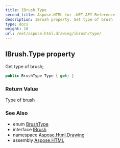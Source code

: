 ```yaml
---
title: IBrush.Type
second_title: Aspose.HTML for .NET API Reference
description: IBrush property. Get type of brush
type: docs
weight: 10
url: /net/aspose.html.drawing/ibrush/type/
---
```

## IBrush.Type property

Get type of brush;

```csharp
public BrushType Type { get; }
```

### Return Value

Type of brush

### See Also

* enum [BrushType](../../brushtype/)
* interface [IBrush](../)
* namespace [Aspose.Html.Drawing](../../ibrush/)
* assembly [Aspose.HTML](../../../)
